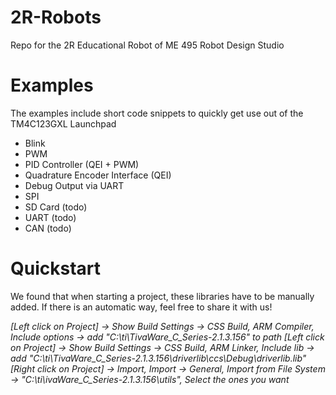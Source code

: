 # 2R-Robots
Repo for the 2R Educational Robot of ME 495 Robot Design Studio


# Examples
The examples include short code snippets to quickly get use out of the TM4C123GXL Launchpad
* Blink
* PWM
* PID Controller (QEI + PWM)
* Quadrature Encoder Interface (QEI)
* Debug Output via UART
* SPI
* SD Card (todo)
* UART (todo)
* CAN (todo)


# Quickstart

We found that when starting a project, these libraries have to be manually added. If there is an automatic way, feel free to share it with us!

*[Left click on Project] -> Show Build Settings -> CSS Build, ARM Compiler, Include options -> add "C:\ti\TivaWare_C_Series-2.1.3.156" to path*
*[Left click on Project] -> Show Build Settings -> CSS Build, ARM Linker, Include lib -> add "C:\ti\TivaWare_C_Series-2.1.3.156\driverlib\ccs\Debug\driverlib.lib"*
*[Right click on Project] -> Import, Import -> General, Import from File System -> "C:\ti\ivaWare_C_Series-2.1.3.156\utils", Select the ones you want*